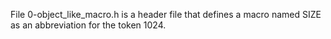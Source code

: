 File 0-object_like_macro.h is a header file that defines a macro named SIZE as an abbreviation for the token 1024.  